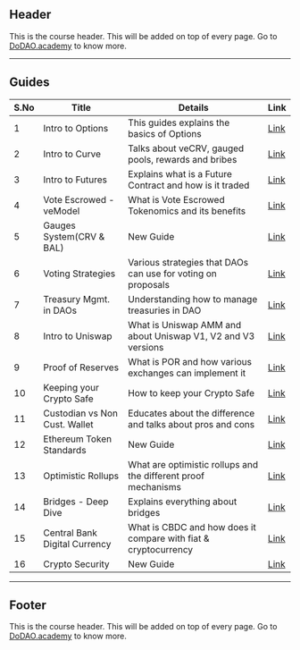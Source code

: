 ## Header
This is the course header. This will be added on top of every page. Go to [DoDAO.academy](https://www.dodao.academy) to know more.

---

## Guides

| S.No        | Title       |  Details  |  Link  |
| ----------- | ----------- |----------- | ----------- |
| 1      | Intro to Options | This guides explains the basics of Options |  [Link](generated/markdown/intro-to-options-dodao-academy.md) |
 | 2      | Intro to Curve | Talks about veCRV, gauged pools, rewards and bribes |  [Link](generated/markdown/intro-to-curve-dodao-academy.md) |
 | 3      | Intro to Futures | Explains what is a Future Contract and how is it traded |  [Link](generated/markdown/intro-to-futures-dodao-academy.md) |
 | 4      | Vote Escrowed - veModel | What is Vote Escrowed Tokenomics and its benefits |  [Link](generated/markdown/vemodel-vote-escrowed-dodao-academy.md) |
 | 5      | Gauges System(CRV & BAL) | New Guide |  [Link](generated/markdown/gauges-and-bribes-in-crv-and-bal-dodao-academy.md) |
 | 6      | Voting Strategies | Various strategies that DAOs can use for voting on proposals |  [Link](generated/markdown/voting-strategies-dodao-academy.md) |
 | 7      | Treasury Mgmt. in DAOs | Understanding how to manage treasuries in DAO |  [Link](generated/markdown/dao-treasury-dodao-academy.md) |
 | 8      | Intro to Uniswap | What is Uniswap AMM and about Uniswap V1, V2 and V3 versions |  [Link](generated/markdown/intro-to-uniswap-dodao-academy.md) |
 | 9      | Proof of Reserves | What is POR and how various exchanges can implement it |  [Link](generated/markdown/proof-of-reserves-dodao-academy.md) |
 | 10      | Keeping your Crypto Safe | How to keep your Crypto Safe |  [Link](generated/markdown/keeping-your-crypto-safe-dodao-academy.md) |
 | 11      | Custodian vs Non Cust. Wallet | Educates about the difference and talks about pros and cons |  [Link](generated/markdown/custodian-vs-non-cust-wallet-dodao-academy.md) |
 | 12      | Ethereum Token Standards | New Guide |  [Link](generated/markdown/ethereum-token-standards-dodao-academy.md) |
 | 13      | Optimistic Rollups | What are optimistic rollups and the different proof mechanisms |  [Link](generated/markdown/optimistic-rollups-dodao-academy.md) |
 | 14      | Bridges - Deep Dive | Explains everything about bridges |  [Link](generated/markdown/bridges-deep-dive-dodao-academy.md) |
 | 15      | Central Bank Digital Currency | What is CBDC and how does it compare with fiat & cryptocurrency |  [Link](generated/markdown/central-bank-digital-currency-dodao-academy.md) |
 | 16      | Crypto Security | New Guide |  [Link](generated/markdown/crypto-security-dodao-academy.md) |

---
## Footer
This is the course header. This will be added on top of every page. Go to [DoDAO.academy](https://www.dodao.academy) to know more.
 